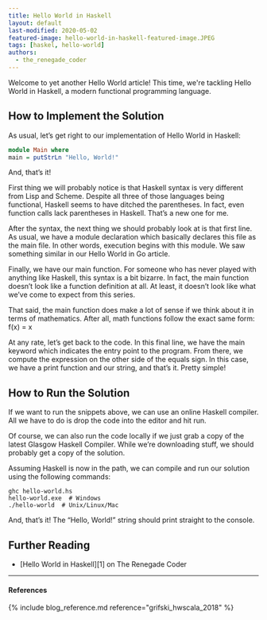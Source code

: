 ```yaml
---
title: Hello World in Haskell
layout: default
last-modified: 2020-05-02
featured-image: hello-world-in-haskell-featured-image.JPEG
tags: [haskel, hello-world]
authors:
  - the_renegade_coder
---
```


Welcome to yet another Hello World article! This time, we're tackling Hello
World in Haskell, a modern functional programming language.

## How to Implement the Solution

As usual, let’s get right to our implementation of Hello World in Haskell:

```haskell
module Main where
main = putStrLn "Hello, World!"
```

And, that’s it!

First thing we will probably notice is that Haskell syntax is very different 
from Lisp and Scheme. Despite all three of those languages being functional, 
Haskell seems to have ditched the parentheses. In fact, even function calls 
lack parentheses in Haskell. That’s a new one for me.

After the syntax, the next thing we should probably look at is that first line. 
As usual, we have a module declaration which basically declares this file as 
the main file. In other words, execution begins with this module. We saw 
something similar in our Hello World in Go article.

Finally, we have our main function. For someone who has never played with anything 
like Haskell, this syntax is a bit bizarre. In fact, the main function doesn’t look 
like a function definition at all. At least, it doesn’t look like what we’ve come to 
expect from this series.

That said, the main function does make a lot of sense if we think about it in terms 
of mathematics. After all, math functions follow the exact same form: f(x) = x

At any rate, let’s get back to the code. In this final line, we have the main keyword 
which indicates the entry point to the program. From there, we compute the expression 
on the other side of the equals sign. In this case, we have a print function and our 
string, and that’s it. Pretty simple!

## How to Run the Solution

If we want to run the snippets above, we can use an online Haskell compiler. All we 
have to do is drop the code into the editor and hit run.

Of course, we can also run the code locally if we just grab a copy of the latest Glasgow 
Haskell Compiler. While we’re downloading stuff, we should probably get a copy of the 
solution.

Assuming Haskell is now in the path, we can compile and run our solution using the 
following commands:

```shell
ghc hello-world.hs
hello-world.exe  # Windows
./hello-world  # Unix/Linux/Mac
```

And, that’s it! The “Hello, World!” string should print straight to the console.

## Further Reading

- [Hello World in Haskell][1] on The Renegade Coder

---

#### References

{% include blog_reference.md reference="grifski_hwscala_2018" %}
